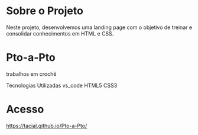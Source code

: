 # Sobre o Projeto
Neste projeto, desenvolvemos uma landing page com o objetivo de treinar e consolidar conhecimentos em HTML e CSS.

# Pto-a-Pto
trabalhos em crochê

Tecnologias Utilizadas
vs_code
HTML5
CSS3

# Acesso
https://tacial.github.io/Pto-a-Pto/
